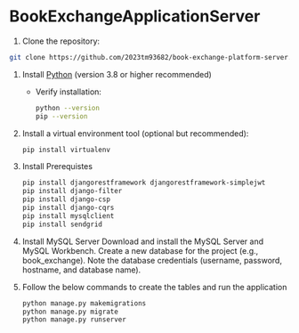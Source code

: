# BookExchangeApplicationServer
1.  Clone the repository:
   ```bash
   git clone https://github.com/2023tm93682/book-exchange-platform-server.git
   ```

1. Install [Python](https://www.python.org/) (version 3.8 or higher recommended)
   - Verify installation:
     ```bash
     python --version
     pip --version
     ```

2. Install a virtual environment tool (optional but recommended):
   ```bash
   pip install virtualenv
   ```

3. Install Prerequistes
   ```bash
   pip install djangorestframework djangorestframework-simplejwt
   pip install django-filter
   pip install django-csp
   pip install django-cqrs
   pip install mysqlclient
   pip install sendgrid
   ```
 
4. Install MySQL Server
   Download and install the MySQL Server and MySQL Workbench.
   Create a new database for the project (e.g., book_exchange).
   Note the database credentials (username, password, hostname, and database name).
   
5. Follow the below commands to create the tables and run the application
   ```bash
   python manage.py makemigrations
   python manage.py migrate
   python manage.py runserver

